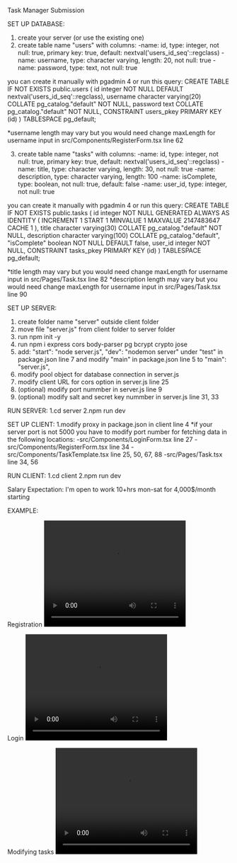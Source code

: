 Task Manager Submission

SET UP DATABASE:
1. create your server (or use the existing one)
2. create table name "users" with columns:
  -name: id, type: integer, not null: true, primary key: true, default: nextval('users_id_seq'::regclass)
  -name: username, type: character varying, length: 20, not null: true
  -name: password, type: text, not null: true

  you can create it manually with pgadmin 4 or run this query:
  CREATE TABLE IF NOT EXISTS public.users
  (
    id integer NOT NULL DEFAULT nextval('users_id_seq'::regclass),
    username character varying(20) COLLATE pg_catalog."default" NOT NULL,
    password text COLLATE pg_catalog."default" NOT NULL,
    CONSTRAINT users_pkey PRIMARY KEY (id)
  )
  TABLESPACE pg_default;

  *username length may vary but you would need change maxLength for username input in src/Components/RegisterForm.tsx line 62

3. create table name "tasks" with columns:
  -name: id, type: integer, not null: true, primary key: true, default: nextval('users_id_seq'::regclass)
  -name: title, type: character varying, length: 30, not null: true
  -name: description, type: character varying, length: 100
  -name: isComplete, type: boolean, not null: true, default: false
  -name: user_id, type: integer, not null: true

  you can create it manually with pgadmin 4 or run this query:
  CREATE TABLE IF NOT EXISTS public.tasks
  (
    id integer NOT NULL GENERATED ALWAYS AS IDENTITY ( INCREMENT 1 START 1 MINVALUE 1 MAXVALUE 2147483647 CACHE 1 ),
    title character varying(30) COLLATE pg_catalog."default" NOT NULL,
    description character varying(100) COLLATE pg_catalog."default",
    "isComplete" boolean NOT NULL DEFAULT false,
    user_id integer NOT NULL,
    CONSTRAINT tasks_pkey PRIMARY KEY (id)
  )
  TABLESPACE pg_default;

  *title length may vary but you would need change maxLength for username input in src/Pages/Task.tsx line 82
  *description length may vary but you would need change maxLength for username input in src/Pages/Task.tsx line 90

SET UP SERVER:
1. create folder name "server" outside client folder
2. move file "server.js" from client folder to server folder
3. run npm init -y
4. run npm i express cors body-parser pg bcrypt crypto jose
5. add:
   "start": "node server.js",
    "dev": "nodemon server"
   under "test" in package.json line 7
   and modify "main" in package.json line 5 to "main": "server.js",
6. modify pool object for database connection in server.js
7. modify client URL for cors option in server.js line 25
8. (optional) modify port nummber in server.js line 9
9. (optional) modify salt and secret key nummber in server.js line 31, 33

RUN SERVER:
1.cd server
2.npm run dev

SET UP CLIENT:
1.modify proxy in package.json in client line 4
*if your server port is not 5000 you have to modify port number for fetching data in the following locations:
  -src/Components/LoginForm.tsx line 27
  -src/Components/RegisterForm.tsx line 34
  -src/Components/TaskTemplate.tsx line 25, 50, 67, 88
  -src/Pages/Task.tsx line 34, 56

RUN CLIENT:
1.cd client
2.npm run dev

Salary Expectation:
I'm open to work 10+hrs mon-sat for 4,000$/month starting


EXAMPLE:

Registration
<video width="320" height="240" controls>
  <source src="Registration.mp4" type="video/mp4">
</video>

Login
<video width="320" height="240" controls>
  <source src="Login.mp4" type="video/mp4">
</video>

Modifying tasks
<video width="320" height="240" controls>
  <source src="Add_Edit_Delete_Tasks.mp4" type="video/mp4">
</video>

